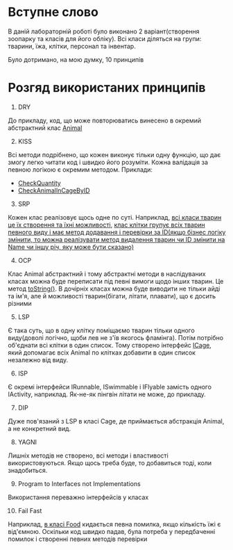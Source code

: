 # Вступне слово

В даній лабораторній роботі було виконано 2 варіант(створення зоопарку та класів для його обліку).
Всі класи діляться на групи: тварини, їжа, клітки, персонал та інвентар.

Було дотримано, на мою думку, 10 принципів

# Розгяд використаних принципів
1. DRY

До прикладу, код, що може повторюватись винесено в окремий абстрактний клас [Animal](../classes/animals/Animal.cs)

2. KISS

Всі методи подрібнено, що кожен виконує тільки одну функцію, що дає змогу легко читати код і швидко його розуміти.
Кожна валідація за певною логікою є окремим методом. 
Приклади: 
 - [CheckQuantity](../classes/food/Food.cs#L16-L23)
 - [CheckAnimalInCageByID](../classes/cages/Cage.cs#L40-L48)

3. SRP

Кожен клас реалізовує щось одне по суті. Наприклад, [всі класи тварин це їх створення та їхні можливості](../classes/animals), [клас клітки групує всіх тварин певного виду і має метод додавання і перевірки за ID(якщо бізнес логіку змінити, то можна реалізувати метод видалення тварин чи ID змінити на Name чи іншу річ, яку може бути сказано)](../classes/cages/Cage.cs)

4. OCP

Клас Animal абстрактний і тому абстрактні методи в наслідуваних класах можна буде переписати під певні вимоги щодо інших тварин. Це метод [toString()](../classes/animals/Animal.cs#L19). В дочірніх класах можна буде виводити не тільки айді та ім'я, але й можливості тварин(бігати, літати, плавати), що є досить різними

5. LSP

Є така суть, що в одну клітку поміщаємо тварин тільки одного виду(доволі логічно, щоби лев не з'їв якогось фламінга). Потім потрібно об'єднати всі клітки в один список. Тому створено інтерфейс [ICage](../classes/cages/ICage.cs), який допомагає всіх Animal по клітках добавити в один список незалежно від виду.

6. ISP

Є окремі інтерфейси IRunnable, ISwimmable і IFlyable замість одного IActivity, наприклад. Як-не-як пінгвін літати не може, до прикладу.

7. DIP

Дуже пов'язаний з LSP в класі Cage, де приймається абстракція Animal, а не конкретний вид.

8. YAGNI

Лишніх методів не створено, всі методи і властивості використовуються. Якщо щось треба буде, то добавиться тоді, коли знадобиться.

9. Program to Interfaces not Implementations

Використання переважно інтерфейсів у класах

10. Fail Fast

Наприклад, [в класі Food](../classes/food/Food.cs#L12) кидається певна помилка, якщо кількість їжі є від'ємною. Оскільки код швидко падав, була потреба у передбаченні помилок і створенні певних методів перевірки
